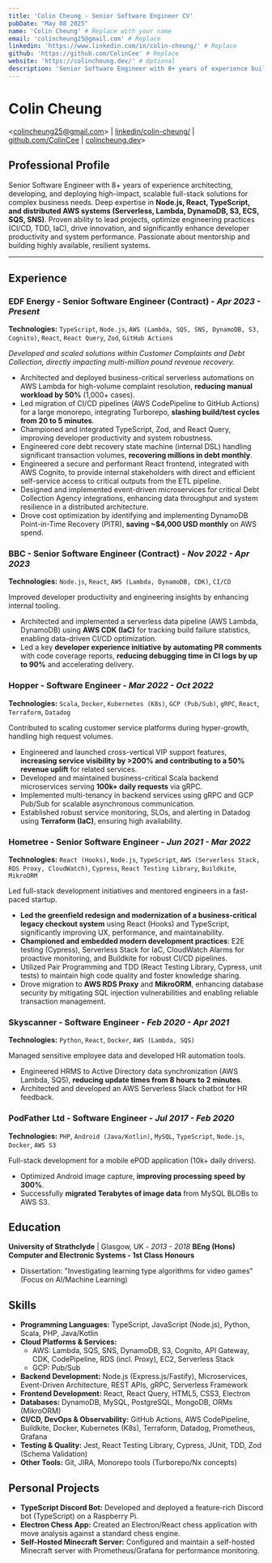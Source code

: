 ```yaml
---
title: 'Colin Cheung - Senior Software Engineer CV'
pubDate: "May 08 2025"
name: 'Colin Cheung' # Replace with your name
email: 'colincheung25@gmail.com' # Replace
linkedin: 'https://www.linkedin.com/in/colin-cheung/' # Replace
github: 'https://github.com/ColinCee' # Replace
website: 'https://colincheung.dev/' # Optional
description: 'Senior Software Engineer with 8+ years of experience building scalable, high-impact full-stack solutions using Node.js, React, TypeScript, and AWS. Proven leader in driving innovation and optimizing engineering practices.'
---
```


# Colin Cheung

<[colincheung25@gmail.com](mailto:colincheung25@gmail.com)> | [linkedin/colin-cheung/](https://www.linkedin.com/in/colin-cheung/) | [github.com/ColinCee](https://github.com/ColinCee) | [colincheung.dev](https://colincheung.dev/)>

## Professional Profile

Senior Software Engineer with 8+ years of experience architecting, developing, and deploying high-impact, scalable full-stack solutions for complex business needs. Deep expertise in **Node.js, React, TypeScript, and distributed AWS systems (Serverless, Lambda, DynamoDB, S3, ECS, SQS, SNS)**. Proven ability to lead projects, optimize engineering practices (CI/CD, TDD, IaC), drive innovation, and significantly enhance developer productivity and system performance. Passionate about mentorship and building highly available, resilient systems.

----

## Experience

### **EDF Energy** - Senior Software Engineer (Contract) - *Apr 2023 - Present*

**Technologies:** `TypeScript`, `Node.js`, `AWS (Lambda, SQS, SNS, DynamoDB, S3, Cognito)`, `React`, `React Query`, `Zod`, `GitHub Actions`

*Developed and scaled solutions within Customer Complaints and Debt Collection, directly impacting multi-million pound revenue recovery.*

*   Architected and deployed business-critical serverless automations on AWS Lambda for high-volume complaint resolution, **reducing manual workload by 50%** (1,000+ cases).
*   Led migration of CI/CD pipelines (AWS CodePipeline to GitHub Actions) for a large monorepo, integrating Turborepo, **slashing build/test cycles from 20 to 5 minutes**.
*   Championed and integrated TypeScript, Zod, and React Query, improving developer productivity and system robustness.
*   Engineered core debt recovery state machine (internal DSL) handling significant transaction volumes, **recovering millions in debt monthly**.
*   Engineered a secure and performant React frontend, integrated with AWS Cognito, to provide internal stakeholders with direct and efficient self-service access to critical outputs from the ETL pipeline.
*   Designed and implemented event-driven microservices for critical Debt Collection Agency integrations, enhancing data throughput and system resilience in a distributed architecture.
*   Drove cost optimization by identifying and implementing DynamoDB Point-in-Time Recovery (PITR), **saving ~$4,000 USD monthly** on AWS spend.

### **BBC** - Senior Software Engineer (Contract) - *Nov 2022 - Apr 2023*

**Technologies:** `Node.js`, `React`, `AWS (Lambda, DynamoDB, CDK)`, `CI/CD`

Improved developer productivity and engineering insights by enhancing internal tooling.

* Architected and implemented a serverless data pipeline (AWS Lambda, DynamoDB) using **AWS CDK (IaC)** for tracking build failure statistics, enabling data-driven CI/CD optimization.
* Led a key **developer experience initiative by automating PR comments** with code coverage reports, **reducing debugging time in CI logs by up to 90%** and accelerating delivery.

### **Hopper** - Software Engineer - *Mar 2022 - Oct 2022*

**Technologies:** `Scala`, `Docker`, `Kubernetes (K8s)`, `GCP (Pub/Sub)`, `gRPC`, `React`, `Terraform`, `Datadog`

Contributed to scaling customer service platforms during hyper-growth, handling high request volumes.

* Engineered and launched cross-vertical VIP support features, **increasing service visibility by >200% and contributing to a 50% revenue uplift** for related services.
* Developed and maintained business-critical Scala backend microservices serving **100k+ daily requests** via gRPC.
* Implemented multi-tenancy in backend services using gRPC and GCP Pub/Sub for scalable asynchronous communication.
* Established robust service monitoring, SLOs, and alerting in Datadog using **Terraform (IaC)**, ensuring high availability.

### **Hometree** - Senior Software Engineer - *Jun 2021 - Mar 2022*

**Technologies:** `React (Hooks)`, `Node.js`, `TypeScript`, `AWS (Serverless Stack, RDS Proxy, CloudWatch)`, `Cypress`, `React Testing Library`, `Buildkite`, `MikroORM`

Led full-stack development initiatives and mentored engineers in a fast-paced startup.

* **Led the greenfield redesign and modernization of a business-critical legacy checkout system** using React (Hooks) and TypeScript, significantly improving UX, performance, and maintainability.
* **Championed and embedded modern development practices**: E2E testing (Cypress), Serverless Stack for IaC, CloudWatch Alarms for proactive monitoring, and Buildkite for robust CI/CD pipelines.
* Utilized Pair Programming and TDD (React Testing Library, Cypress, unit tests) to maintain high code quality and foster knowledge sharing.
* Drove migration to **AWS RDS Proxy** and **MikroORM**, enhancing database security by mitigating SQL injection vulnerabilities and enabling reliable transaction management.

### **Skyscanner** - Software Engineer - *Feb 2020 - Apr 2021*

**Technologies:** `Python`, `React`, `Docker`, `AWS (Lambda, SQS)`

Managed sensitive employee data and developed HR automation tools.

* Engineered HRMS to Active Directory data synchronization (AWS Lambda, SQS), **reducing update times from 8 hours to 2 minutes**.
* Architected and developed an AWS Serverless Slack chatbot for HR feedback.

### **PodFather Ltd** - Software Engineer - *Jul 2017 - Feb 2020*

**Technologies:** `PHP`, `Android (Java/Kotlin)`, `MySQL`, `TypeScript`, `Node.js`, `Docker`, `AWS S3`

Full-stack development for a mobile ePOD application (10k+ daily drivers).

* Optimized Android image capture, **improving processing speed by 300%**.
* Successfully **migrated Terabytes of image data** from MySQL BLOBs to AWS S3.

## Education

**University of Strathclyde** | Glasgow, UK - *2013 - 2018*
**BEng (Hons) Computer and Electronic Systems - 1st Class Honours**

* Dissertation: "Investigating learning type algorithms for video games" (Focus on AI/Machine Learning)

## Skills

* **Programming Languages:** TypeScript, JavaScript (Node.js), Python, Scala, PHP, Java/Kotlin
* **Cloud Platforms & Services:**
  * AWS: Lambda, SQS, SNS, DynamoDB, S3, Cognito, API Gateway, CDK, CodePipeline, RDS (incl. Proxy), EC2, Serverless Stack
  * GCP: Pub/Sub
* **Backend Development:** Node.js (Express.js/Fastify), Microservices, Event-Driven Architecture, REST APIs, gRPC, Serverless Framework
* **Frontend Development:** React, React Query, HTML5, CSS3, Electron
* **Databases:** DynamoDB, MySQL, PostgreSQL, MongoDB, ORMs (MikroORM)
* **CI/CD, DevOps & Observability:** GitHub Actions, AWS CodePipeline, Buildkite, Docker, Kubernetes (K8s), Terraform, Datadog, Prometheus, Grafana
* **Testing & Quality:** Jest, React Testing Library, Cypress, JUnit, TDD, Zod (Schema Validation)
* **Other Tools:** Git, JIRA, Monorepo tools (Turborepo/Nx concepts)

## Personal Projects

* **TypeScript Discord Bot:** Developed and deployed a feature-rich Discord bot (TypeScript) on a Raspberry Pi.
* **Electron Chess App:** Created an Electron/React chess application with move analysis against a standard chess engine.
* **Self-Hosted Minecraft Server:** Configured and maintain a self-hosted Minecraft server with Prometheus/Grafana for performance monitoring.

